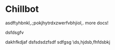 # Chillbot
asdftyhbnkl,.;pokjhytrdxzwerfvbhjiol,.
more docs!


dsfdsgfv

dakhfkdjaf
dsfsdsdzfsdf
sdfgsg
\ds,hjdsb,fhfdsbkj
